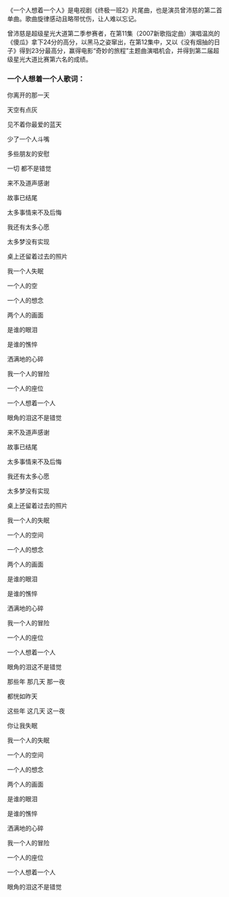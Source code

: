 

《一个人想着一个人》是电视剧《终极一班2》片尾曲，也是演员曾沛慈的第二首单曲。歌曲旋律感动且略带忧伤，让人难以忘记。

曾沛慈是超级星光大道第二季参赛者，在第11集（2007新歌指定曲）演唱温岚的《傻瓜》拿下24分的高分，以黑马之姿窜出，在第12集中，又以《没有烟抽的日子》得到23分最高分，赢得电影“奇妙的旅程”主题曲演唱机会，并得到第二届超级星光大道比赛第六名的成绩。

### 一个人想着一个人歌词：

你离开的那一天

天空有点灰

见不着你最爱的蓝天

少了一个人斗嘴

多些朋友的安慰

一切 都不是错觉

来不及道声感谢

故事已结尾

太多事情来不及后悔

我还有太多心愿

太多梦没有实现

桌上还留着过去的照片

我一个人失眠

一个人的空

一个人的想念

两个人的画面

是谁的眼泪

是谁的憔悴

洒满地的心碎

我一个人的冒险

一个人的座位

一个人想着一个人

眼角的泪这不是错觉

来不及道声感谢

故事已结尾

太多事情来不及后悔

我还有太多心愿

太多梦没有实现

桌上还留着过去的照片

我一个人的失眠

一个人的空间

一个人的想念

两个人的画面

是谁的眼泪

是谁的憔悴

洒满地的心碎

我一个人的冒险

一个人的座位

一个人想着一个人

眼角的泪这不是错觉

那些年 那几天 那一夜

都恍如昨天

这些年 这几天 这一夜

你让我失眠

我一个人的失眠

一个人的空间

一个人的想念

两个人的画面

是谁的眼泪

是谁的憔悴

洒满地的心碎

我一个人的冒险

一个人的座位

一个人想着一个人

眼角的泪这不是错觉

